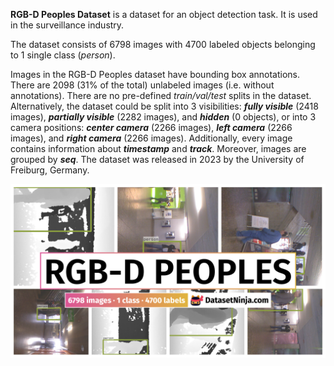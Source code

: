 **RGB-D Peoples Dataset** is a dataset for an object detection task. It is used in the surveillance industry. 

The dataset consists of 6798 images with 4700 labeled objects belonging to 1 single class (*person*).

Images in the RGB-D Peoples dataset have bounding box annotations. There are 2098 (31% of the total) unlabeled images (i.e. without annotations). There are no pre-defined <i>train/val/test</i> splits in the dataset. Alternatively, the dataset could be split into 3 visibilities: ***fully visible*** (2418 images), ***partially visible*** (2282 images), and ***hidden*** (0 objects), or into 3 camera positions: ***center camera*** (2266 images), ***left camera*** (2266 images), and ***right camera*** (2266 images). Additionally, every image contains information about ***timestamp*** and ***track***. Moreover, images are grouped by ***seq***. The dataset was released in 2023 by the University of Freiburg, Germany.

<img src="https://github.com/dataset-ninja/rgbd-people/raw/main/visualizations/poster.png">

